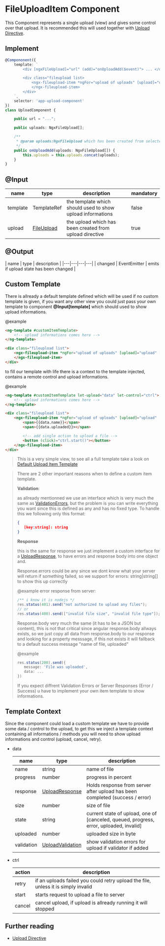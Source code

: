 
# FileUploadItem Component

This Component represents a single upload (view) and gives some control over that upload. It is recommended this will used together
with [Upload Directive](./ngx-fileupload-directive.md).

## Implement

```ts
@Compononent({
    template: `
        <div [ngxFileUpload]="url" (add)="onUploadAdd($event)"> ... </div>

        <div class="fileupload list>
            <ngx-fileupload-item *ngFor="upload of uploads" [upload]="upload">
            </ngx-fileupload-item>
        </div>
    `,
    selector: 'app-upload-component'
})
class UploadComponent {

    public url = "...";

    public uploads: NgxFileUpload[];

    /**
     * @param uploads:NgxFileUpload which has been created from selected / dropped files
     */
    public onUploadAdd(uploads: NgxFileUpload[]) {
        this.uploads = this.uploads.concat(uploads);
    }
}
```

## @Input

| name | type | description | mandatory |
|---|---|---|---|
| template | TemplateRef<FileUploadItemContext> | the template which should used to show upload informations | false |
| upload | [FileUpload](../src/lib/ngx-fileupload/services/file-upload.ts#37) | the upload which has been created from upload directive | true |

## @Output

| name | type | description |
|---|---|---|---|
| changed | EventEmitter<UploadModel> | emits if upload state has been changed |

## Custom Template

There is allready a default template defined which will be used if no custom template is given, 
if you want any other view you could just pass your own template to component __@Input[template]__ which should used to show upload informations.

@example 

```html
<ng-template #customItemTemplate>
    <!-- upload informations comes here -->
</ng-template>

<div class="fileupload list">
    <ngx-fileupload-item *ngFor="upload of uploads" [upload]="upload" [template]="customItemTemplate">
    </ngx-fileupload-item>
</div>
```

to fill our template with life there is a context to the template injected, contains a remote control and upload informations.

@example

```html
<ng-template #customItemTemplate let-upload="data" let-control="ctrl">
    <!-- upload informations comes here -->
</ng-template>

<div class="fileupload list">
    <ngx-fileupload-item *ngFor="upload of uploads" [upload]="upload" [template]="customItemTemplate">
        <span>{{data.name}}</span>
        <span>{{data.uploaded}}></span>

        <!-- add single action to upload a file -->
        <button (click)="ctrl.start()"></button>
    </ngx-fileupload-item>
</div>
```

> This is a very simple view, to see all a full template take a look on [Default Upload Item Template](../src/lib/ngx-fileupload/components/ngx-fileupload-item.component.html)

>There are 2 other important reasons when to define a custom item template.
>
>__Validation__:
>
>as allready mentionned we use an interface which is very much the same as [ValidationErrors](https://angular.io/api/forms/ValidationErrors), but the problem is you can write everything you want since this is defined as any and has no fixed type. To handle this we following only this format:
>```json
>{
>    [key:string]: string
>}
>```
>
>__Response__
>
>this is the same for response we just implement a custom interface for a [UploadResponse](../src/lib/ngx-fileupload/model/upload.ts#13), to have errors and response body
into one object and.
> 
> Response.errors could be any since we dont know what your server will return if something failed, so we support for errors: string|string[] to show this up correctly
>
> @example error response from server:
> ```ts
> /** i know it is nodejs */
> res.status(401).send("not authorized to upload any files");
> // or 
> res.status(400).send(["invalid file size", "invalid file type"]);
> ```
>
> Response.body very much the same (it has to be a JSON but content), this is not that critical since angular response.body allways exists, so we just copy all data from
> response.body to our response and looking for a property messsage, if this not exists it will fallback to a default success message "name of file, uploaded"
> 
> @example
> 
> ```ts
> res.status(200).send({
>    message: 'File was uploaded',
>    data: ...
> })
> ```
> 
> If you expect diffrent Validation Errors or Server Responses (Error / Success) u have to implement your own item template to show informations.


## Template Context

Since the component could load a custom template we have to provide some data / control to the upload, to get this we inject a template context containing all informations / methods you will need to show upload informations and control (upload, cancel, retry).

- data

    | name | type | description |
    |---|---|---|
    | name | string | name of file |
    | progress | number | progress in percent |
    | response   | [UploadResponse](../src/lib/ngx-fileupload/model/upload.ts#13) | Holds response from server after upload has been completed (success / error) |
    | size | number | size of file |
    | state | string | current state of upload, one of [canceled, queued, progress, error,  uploaded, invalid] |
    | uploaded | number | uploaded size in byte |
    | validation | [UploadValidation](../src/lib/ngx-fileupload/model/upload.ts#19) | show validation errors for upload if validator if added |

- ctrl

    | action | description |
    |---|---|
    | retry | if an uploads failed you could retry upload the file, unless it is simply invalid |
    | start | starts request to upload a file to server |
    | cancel | cancel upload, if upload is allready running it will stopped |

## Further reading

- [Upload Directive](./ngx-fileupload-directive.md)